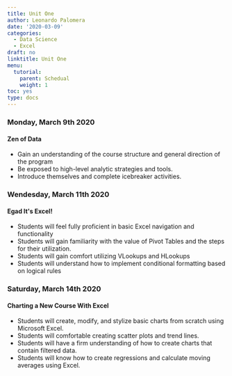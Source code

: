 ```yaml
---
title: Unit One
author: Leonardo Palomera
date: '2020-03-09'
categories:
  - Data Science
  - Excel
draft: no
linktitle: Unit One
menu:
  tutorial:
    parent: Schedual
    weight: 1
toc: yes
type: docs
---
```


### Monday, March 9th 2020
#### Zen of Data
* Gain an understanding of the course structure and general direction of the program
* Be exposed to high-level analytic strategies and tools.
* Introduce themselves and complete icebreaker activities.


### Wendesday, March 11th 2020
####  Egad It's Excel!
* Students will feel fully proficient in basic Excel navigation and functionality
* Students will gain familiarity with the value of Pivot Tables and the steps for their utilization.
* Students will gain comfort utilizing VLookups and HLookups
* Students will understand how to implement conditional formatting based on logical rules


### Saturday, March 14th 2020
####  Charting a New Course With Excel

* Students will create, modify, and stylize basic charts from scratch using Microsoft Excel.
* Students will comfortable creating scatter plots and trend lines.
* Students will have a firm understanding of how to create charts that contain filtered data.
* Students will know how to create regressions and calculate moving averages using Excel.